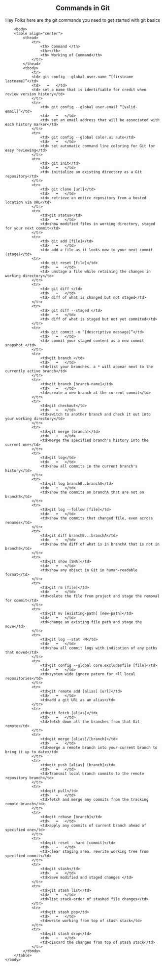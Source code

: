 <!DOCTYPE html>
<html>
    <meta charset = "utf8">
    <head>
        <title>Basic Git Commands</title>
        <h2 align="center">Commands in Git</Command></h2>
        <p align="center">Hey Folks here are the git commands you need to get started with git basics</p>
    </head>

        <body>
        <table align="center">
            <thead>
                <tr>
                    <th> Command </th>
                    <th></th>
                    <th> Working of Command</th>
                </tr>
            </thead>
            <tbody>
                <tr>
                <td> git config --global user.name “[firstname lastname]”</td>
                <td>   ➡️   </td>
                <td> set a name that is identifiable for credit when review version history</td>
                </tr>
                <tr>
                    <td> git config --global user.email “[valid-email]”</td>
                    <td>   ➡️   </td>
                    <td> set an email address that will be associated with each history marker</td>
                </tr>
                <tr>
                    <td> git config --global color.ui auto</td>
                    <td>   ➡️   </td>
                    <td> set automatic command line coloring for Git for easy reviewing</td>
                </tr>
                <tr> 
                    <td> git init</td>
                    <td>   ➡️   </td>
                    <td> initialize an existing directory as a Git repository</td>
                </tr>
                <tr>
                    <td> git clone [url]</td>
                    <td>   ➡️   </td>
                    <td> retrieve an entire repository from a hosted location via URL</td>
                </tr>
                <tr>
                    <td>git status</td>
                    <td>   ➡️   </td>
                    <td>show modified files in working directory, staged for your next commit</td>
                </tr>
                <tr>
                    <td> git add [file]</td>
                    <td>   ➡️   </td>
                    <td> add a file as it looks now to your next commit (stage)</td>
                <tr>
                    <td> git reset [file]</td>
                    <td>   ➡️   </td>
                    <td> unstage a file while retaining the changes in working directory</td>
                </tr>    
                <tr>
                    <td> git diff </td>
                    <td>   ➡️   </td>
                    <td> diff of what is changed but not staged</td>
                </tr>
                <tr>
                    <td> git diff --staged </td>
                    <td>   ➡️   </td>
                    <td> diff of what is staged but not yet commited</td>
                </tr>
                <tr>
                    <td> git commit -m “[descriptive message]”</td>
                    <td>   ➡️   </td>
                    <td> commit your staged content as a new commit snapshot </td>
                </tr>         
                <tr>
                    <td>git branch </td>
                    <td>   ➡️   </td>
                    <td>list your branches. a * will appear next to the currently active branch</td>
                </tr>
                <tr>
                    <td>git branch [branch-name]</td>
                    <td>   ➡️   </td>
                    <td>create a new branch at the current commit</td>
                </tr>
                <tr>
                    <td>git checkout</td>
                    <td>   ➡️   </td>
                    <td>switch to another branch and check it out into your working directory</td>
                </tr>
                <tr>
                    <td>git merge [branch]</td>
                    <td>   ➡️   </td>
                    <td>merge the specified branch's history into the current one</td>
                </tr>
                <tr>
                    <td>git log</td>
                    <td>   ➡️   </td>
                    <td>show all commits in the current branch's history</td>
                </tr>
                <tr>
                    <td>git log branchB..branchA</td>
                    <td>   ➡️   </td>
                    <td>show the commits on branchA that are not on branchB</td>
                </tr>
                <tr>
                    <td>git log --follow [file]</td>
                    <td>   ➡️   </td>
                    <td>show the commits that changed file, even across renames</td>
                </tr>
                <tr>
                    <td>git diff branchB...branchA</td>
                    <td>   ➡️   </td>
                    <td>show the diff of what is in branchA that is not in branchB</td>
                </tr>
                <tr>
                    <td>git show [SHA]</td>
                    <td>   ➡️   </td>
                    <td>show any object in Git in human-readable format</td>
                </tr>
                <tr>
                    <td>git rm [file]</td>
                    <td>   ➡️   </td>
                    <td>delete the file from project and stage the removal for commit</td>
                </tr>
                <tr>
                    <td>git mv [existing-path] [new-path]</td>
                    <td>   ➡️   </td>
                    <td>change an existing file path and stage the move</td>
                </tr>
                <tr>
                    <td>git log --stat -M</td>
                    <td>   ➡️   </td>
                    <td>show all commit logs with indication of any paths that moved</td>
                </tr>
                <tr>
                    <td>git config --global core.excludesfile [file]</td>
                    <td>   ➡️   </td>
                    <td>system wide ignore patern for all local repositories</td>
                </tr>
                <tr>
                    <td>git remote add [alias] [url]</td>
                    <td>   ➡️   </td>
                    <td>add a git URL as an alias</td>
                </tr>
                <tr>
                    <td>git fetch [alias]</td>
                    <td>   ➡️   </td>
                    <td>fetch down all the branches from that Git remote</td>
                </tr>
                <tr>
                    <td>git merge [alias]/[branch]</td>
                    <td>   ➡️   </td>
                    <td>merge a remote branch into your current branch to bring it up to date</td>
                </tr>
                <tr>
                    <td>git push [alias] [branch]</td>
                    <td>   ➡️   </td>
                    <td>Transmit local branch commits to the remote repository branch</td>
                </tr>
                <tr>
                    <td>git pull</td>
                    <td>   ➡️   </td>
                    <td>fetch and merge any commits from the tracking remote branch</td>
                </tr>
                <tr>
                    <td>git rebase [branch]</td>
                    <td>   ➡️   </td>
                    <td>apply any commits of current branch ahead of specified one</td>
                </tr>
                <tr>
                    <td>git reset --hard [commit]</td>
                    <td>   ➡️   </td>
                    <td>clear staging area, rewrite working tree from specified commit</td>
                </tr>
                <tr>
                    <td>git stash</td>
                    <td>   ➡️   </td>
                    <td>Save modified and staged changes </td>
                </tr>
                <tr>
                    <td>git stash list</td>
                    <td>   ➡️   </td>
                    <td>list stack-order of stashed file changes</td>
                </tr>
                <tr>
                    <td>git stash pop</td>
                    <td>   ➡️   </td>
                    <td>write working from top of stash stack</td>
                </tr>
                <tr>
                    <td>git stash drop</td>
                    <td>   ➡️   </td>
                    <td>discard the changes from top of stash stack</td>
                </tr>
            </tbody>
        </table>
    </body>
</html>
